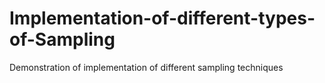 # Implementation-of-different-types-of-Sampling
Demonstration of implementation of different sampling techniques
